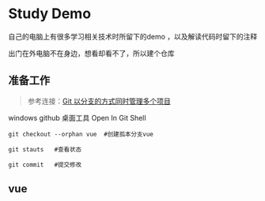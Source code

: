 # Study Demo

自己的电脑上有很多学习相关技术时所留下的demo ，以及解读代码时留下的注释

出门在外电脑不在身边，想看却看不了，所以建个仓库 

## 准备工作

> 参考连接：[Git 以分支的方式同时管理多个项目](https://www.cnblogs.com/huangtailang/p/4748075.html)

windows github 桌面工具 Open In Git Shell

```
git checkout --orphan vue  #创建孤本分支vue

git stauts   #查看状态

git commit   #提交修改

```




## vue
